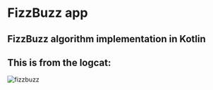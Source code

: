 # FizzBuzz app
## FizzBuzz algorithm implementation in Kotlin
## This is from the logcat:

![fizzbuzz](https://user-images.githubusercontent.com/26351803/49307664-879e0f80-f4de-11e8-9b1e-cd561b7ab162.PNG)

